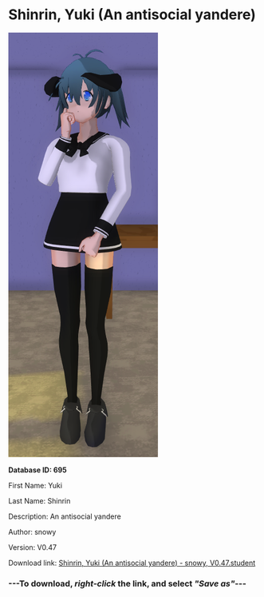 # Shinrin, Yuki (An antisocial yandere)

<img src="https://raw.githubusercontent.com/Arbiter1223/Daigaku-Gurashi-Custom-Students/master/Students/Files/Shinrin%2C%20Yuki%20(An%20antisocial%20yandere).png" title="Shinrin, Yuki (An antisocial yandere) - snowy, V0.47">

**Database ID: 695**

First Name: Yuki

Last Name: Shinrin

Description: An antisocial yandere

Author: snowy

Version: V0.47

Download link: <a href="https://raw.githubusercontent.com/Arbiter1223/Daigaku-Gurashi-Custom-Students/master/Students/Files/Shinrin%2C%20Yuki%20(An%20antisocial%20yandere)%20-%20snowy%2C%20V0.47.student">Shinrin, Yuki (An antisocial yandere) - snowy, V0.47.student</a>

### ---**To download, _right-click_ the link, and select _"Save as"_**---
